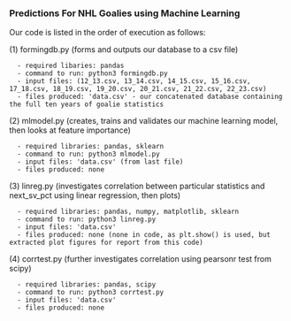 ### Predictions For NHL Goalies using Machine Learning


Our code is listed in the order of execution as follows:

(1) formingdb.py (forms and outputs our database to a csv file)

      - required libaries: pandas
      - command to run: python3 formingdb.py
      - input files: (12_13.csv, 13_14.csv, 14_15.csv, 15_16.csv, 17_18.csv, 18_19.csv, 19_20.csv, 20_21.csv, 21_22.csv, 22_23.csv)
      - files produced: 'data.csv' - our concatenated database containing the full ten years of goalie statistics
     
(2) mlmodel.py (creates, trains and validates our machine learning model, then looks at feature importance)

      - required libraries: pandas, sklearn
      - command to run: python3 mlmodel.py
      - input files: 'data.csv' (from last file)
      - files produced: none

(3) linreg.py (investigates correlation between particular statistics and next_sv_pct using linear regression, then plots)

      - required libraries: pandas, numpy, matplotlib, sklearn
      - command to run: python3 linreg.py
      - input files: 'data.csv'
      - files produced: none (none in code, as plt.show() is used, but extracted plot figures for report from this code)

(4) corrtest.py (further investigates correlation using pearsonr test from scipy)

      - required libraries: pandas, scipy
      - command to run: python3 corrtest.py
      - input files: 'data.csv'
      - files produced: none

